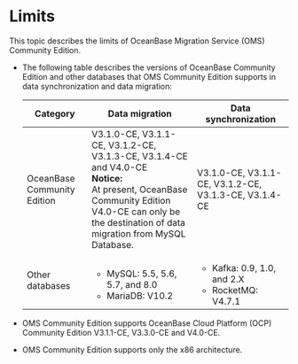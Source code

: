 # Limits

This topic describes the limits of OceanBase Migration Service (OMS) Community Edition.

* The following table describes the versions of OceanBase Community Edition and other databases that OMS Community Edition supports in data synchronization and data migration:

   | Category | Data migration | Data synchronization |
   |---------------|-------------------------------------------------------------------------------------------------------------------------------------------------------------------------------|---------------------------------------------------------------------------------------------------------------------------------------------------------------------------------------------------------------|
   | OceanBase Community Edition | V3.1.0-CE, V3.1.1-CE, V3.1.2-CE, V3.1.3-CE, V3.1.4-CE and V4.0-CE <br>**Notice:**<br>At present, OceanBase Community Edition V4.0-CE can only be the destination of data migration from MySQL Database.  | V3.1.0-CE, V3.1.1-CE, V3.1.2-CE, V3.1.3-CE, V3.1.4-CE  |
   | Other databases | <ul><li> MySQL: 5.5, 5.6, 5.7, and 8.0   <li> MariaDB: V10.2 | <ul><li> Kafka: 0.9, 1.0, and 2.X   <li> RocketMQ: V4.7.1 |

* OMS Community Edition supports OceanBase Cloud Platform (OCP) Community Edition V3.1.1-CE, V3.3.0-CE and V4.0-CE.

* OMS Community Edition supports only the x86 architecture.
